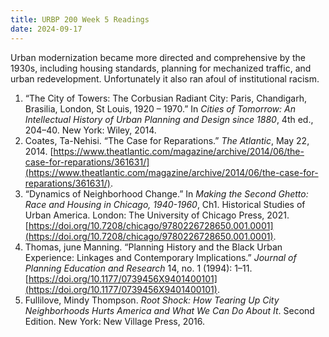 ```yaml
---
title: URBP 200 Week 5 Readings
date: 2024-09-17
---
```

Urban modernization became more directed and comprehensive by the 1930s, including housing standards, planning for mechanized traffic, and urban redevelopment. Unfortunately it also ran afoul of institutional racism.
1. “The City of Towers: The Corbusian Radiant City: Paris, Chandigarh, Brasilia, London, St Louis, 1920 – 1970.” In _Cities of Tomorrow: An Intellectual History of Urban Planning and Design since 1880_, 4th ed., 204–40. New York: Wiley, 2014.
2. Coates, Ta-Nehisi. “The Case for Reparations.” _The Atlantic_, May 22, 2014. [https://www.theatlantic.com/magazine/archive/2014/06/the-case-for-reparations/361631/](https://www.theatlantic.com/magazine/archive/2014/06/the-case-for-reparations/361631/).
3. “Dynamics of Neighborhood Change.” In _Making the Second Ghetto: Race and Housing in Chicago, 1940-1960_, Ch1. Historical Studies of Urban America. London: The University of Chicago Press, 2021. [https://doi.org/10.7208/chicago/9780226728650.001.0001](https://doi.org/10.7208/chicago/9780226728650.001.0001).
4. Thomas, june Manning. “Planning History and the Black Urban Experience: Linkages and Contemporary Implications.” _Journal of Planning Education and Research_ 14, no. 1 (1994): 1–11. [https://doi.org/10.1177/0739456X9401400101](https://doi.org/10.1177/0739456X9401400101).
5. Fullilove, Mindy Thompson. _Root Shock: How Tearing Up City Neighborhoods Hurts America and What We Can Do About It_. Second Edition. New York: New Village Press, 2016.